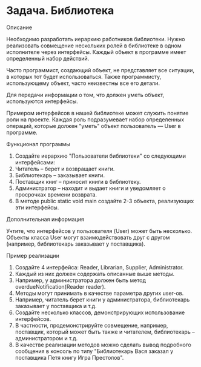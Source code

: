 # Задача. Библиотека

Описание

Необходимо разработать иерархию работников библиотеки. 
Нужно реализовать совмещение нескольких ролей в библиотеке в одном исполнителе через интерфейсы. 
Каждый объект в программе имеет определенный набор действий.

Часто программист, создающий объект, не представляет все ситуации, в которых тот будет использоваться. 
Также программисту, использующему объект, часто неизвестны все его детали.

Для передачи информации о том, что должен уметь объект, используются интерфейсы.

Примером интерфейсов в нашей библиотеке может служить понятие роли на проекте. 
Каждая роль подразумевает набор определенных операций, которые должен "уметь" объект пользователь — User в программе.


Функционал программы

1. Создайте иерархию "Пользователи библиотеки" со следующими интерфейсами:
2. Читатель – берет и возвращает книги.
3. Библиотекарь – заказывает книги.
4. Поставщик книг – приносит книги в библиотеку.
5. Администратор – находит и выдает книги и уведомляет о просрочках времени возврата.
6. В методе public static void main создайте 2-3 объекта, реализующих эти интерфейсы.


Дополнительная информация

Учтите, что интерфейсов у пользователя (User) может быть несколько. 
Объекты класса User могут взаимодействовать друг с другом (например, библиотекарь заказывает у поставщика).


Пример реализации

1. Создайте 4 интерфейса: Reader, Librarian, Supplier, Administrator. 
2. Каждый из них должен содержать описанные выше методы. 
3. Например, у администратора должен быть метод overdueNotification(Reader reader). 
4. Методы могут принимать в качестве параметра других user-ов. 
5. Например, читатель берет книги у администратора, библиотекарь заказывает у поставщика и т.д.
6. Создайте несколько классов, демонстрирующих использование интерфейсов. 
7. В частности, продемонстрируйте совмещение, например, поставщик, который может быть также и читателем, библиотекарь – администратором и т.д. 
8. В качестве реализации методов можно сделать вывод подробного сообщения в консоль по типу "Библиотекарь Вася заказал у поставщика Петя книгу Игра Престолов".
